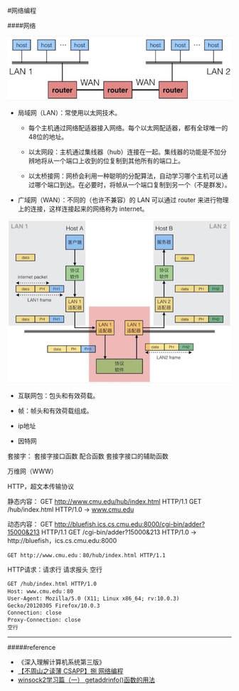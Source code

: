 #网络编程

####网络

![](./pic/internet.jpg)

- 局域网（LAN）：常使用以太网技术。

	- 每个主机通过网络配适器接入网络。每个以太网配适器，都有全球唯一的48位的地址。

	- 以太网段：主机通过集线器（hub）连接在一起。集线器的功能是不加分辨地将从一个端口上收到的位复制到其他所有的端口上。

	- 以太桥接网：网桥会利用一种聪明的分配算法，自动学习哪个主机可以通过哪个端口到达。在必要时，将帧从一个端口复制到另一个（不是群发）。

- 广域网（WAN）：不同的（也许不兼容）的 LAN 可以通过 router 来进行物理上的连接，这样连接起来的网络称为 internet。

![](./pic/data_transport.jpg)

- 互联网包：包头和有效荷载。

- 帧：帧头和有效荷载组成。

- ip地址 

- 因特网


套接字：
套接字接口函数
配合函数
套接字接口的辅助函数


万维网（WWW）

HTTP，超文本传输协议



静态内容：
GET http://www.cmu.edu/hub/index.html HTTP/1.1
GET /hub/index.html HTTP/1.0 -> www.cmu.edu

动态内容：
GET http://bluefish.ics.cs.cmu.edu:8000/cgi-bin/adder?15000&213 HTTP/1.1
GET /cgi-bin/adder?15000&213 HTTP/1.0 -> http://bluefish，ics.cs.cmu.edu:8000






	GET http://www.cmu.edu：80/hub/index.html HTTP/1.1

HTTP请求：请求行 请求报头 空行

	GET /hub/index.html HTTP/1.0
	Host: www.cmu.edu：80
	User-Agent: Mozilla/5.0 (X11; Linux x86_64; rv:10.0.3)
	Gecko/20120305 Firefox/10.0.3
	Connection: close
	Proxy-Connection: close
	空行

___



#####reference

- 《深入理解计算机系统第三版》
- [【不周山之读薄 CSAPP】捌 网络编程 ](http://wdxtub.com/2016/04/16/thin-csapp-8/)
- [winsock2学习篇（一） getaddrinfo()函数的用法](http://www.cnblogs.com/ishore/p/4009205.html)
